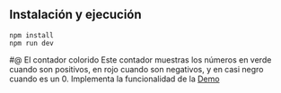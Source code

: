 ## Instalación y ejecución

```
npm install
npm run dev
```

#@ El contador colorido
Este contador muestras los números en verde cuando son positivos, en rojo cuando son negativos, y en casi negro cuando es un 0. Implementa la funcionalidad de la [Demo](https://js-beginners.github.io/counter-project/)